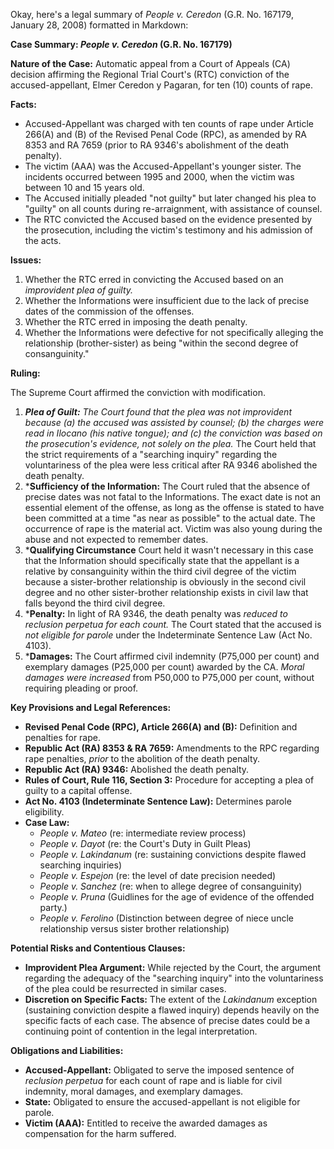 Okay, here's a legal summary of *People v. Ceredon* (G.R. No. 167179, January 28, 2008) formatted in Markdown:

**Case Summary: *People v. Ceredon* (G.R. No. 167179)**

**Nature of the Case:** Automatic appeal from a Court of Appeals (CA) decision affirming the Regional Trial Court's (RTC) conviction of the accused-appellant, Elmer Ceredon y Pagaran, for ten (10) counts of rape.

**Facts:**

*   Accused-Appellant was charged with ten counts of rape under Article 266(A) and (B) of the Revised Penal Code (RPC), as amended by RA 8353 and RA 7659 (prior to RA 9346's abolishment of the death penalty).
*   The victim (AAA) was the Accused-Appellant's younger sister. The incidents occurred between 1995 and 2000, when the victim was between 10 and 15 years old.
*   The Accused initially pleaded "not guilty" but later changed his plea to "guilty" on all counts during re-arraignment, with assistance of counsel.
*   The RTC convicted the Accused based on the evidence presented by the prosecution, including the victim's testimony and his admission of the acts.

**Issues:**

1.  Whether the RTC erred in convicting the Accused based on an *improvident plea of guilty.*
2.  Whether the Informations were insufficient due to the lack of precise dates of the commission of the offenses.
3.  Whether the RTC erred in imposing the death penalty.
4.  Whether the Informations were defective for not specifically alleging the relationship (brother-sister) as being "within the second degree of consanguinity."

**Ruling:**

The Supreme Court affirmed the conviction with modification.

1.  ***Plea of Guilt:** The Court found that the plea was not improvident because (a) the accused was assisted by counsel; (b) the charges were read in Ilocano (his native tongue); and (c) the conviction was based on the prosecution's evidence, not solely on the plea.* The Court held that the strict requirements of a "searching inquiry" regarding the voluntariness of the plea were less critical after RA 9346 abolished the death penalty.
2.  ***Sufficiency of the Information:** The Court ruled that the absence of precise dates was not fatal to the Informations. The exact date is not an essential element of the offense, as long as the offense is stated to have been committed at a time "as near as possible" to the actual date. The occurrence of rape is the material act. Victim was also young during the abuse and not expected to remember dates.
3. ***Qualifying Circumstance** Court held it wasn't necessary in this case that the Information should specifically state that the appellant is a relative by consanguinity within the third civil degree of the victim because a sister-brother relationship is obviously in the second civil degree and no other sister-brother relationship exists in civil law that falls beyond the third civil degree.
4.  ***Penalty:** In light of RA 9346, the death penalty was *reduced to *reclusion perpetua* for each count.* The Court stated that the accused is *not eligible for parole* under the Indeterminate Sentence Law (Act No. 4103).
5.  ***Damages:** The Court affirmed civil indemnity (P75,000 per count) and exemplary damages (P25,000 per count) awarded by the CA. *Moral damages were increased* from P50,000 to P75,000 per count, without requiring pleading or proof.

**Key Provisions and Legal References:**

*   **Revised Penal Code (RPC), Article 266(A) and (B):** Definition and penalties for rape.
*   **Republic Act (RA) 8353 & RA 7659:** Amendments to the RPC regarding rape penalties, *prior* to the abolition of the death penalty.
*   **Republic Act (RA) 9346:** Abolished the death penalty.
*   **Rules of Court, Rule 116, Section 3:** Procedure for accepting a plea of guilty to a capital offense.
*   **Act No. 4103 (Indeterminate Sentence Law):** Determines parole eligibility.
*   **Case Law:**
    *   *People v. Mateo* (re: intermediate review process)
    *   *People v. Dayot* (re: the Court's Duty in Guilt Pleas)
    *   *People v. Lakindanum* (re: sustaining convictions despite flawed searching inquiries)
    *   *People v. Espejon* (re: the level of date precision needed)
    *   *People v. Sanchez* (re: when to allege degree of consanguinity)
	*	*People v. Pruna* (Guidlines for the age of evidence of the offended party.)
    *   *People v. Ferolino* (Distinction between degree of niece uncle relationship versus sister brother relationship)

**Potential Risks and Contentious Clauses:**

*   **Improvident Plea Argument:** While rejected by the Court, the argument regarding the adequacy of the "searching inquiry" into the voluntariness of the plea could be resurrected in similar cases.
*   **Discretion on Specific Facts:** The extent of the *Lakindanum* exception (sustaining conviction despite a flawed inquiry) depends heavily on the specific facts of each case. The absence of precise dates could be a continuing point of contention in the legal interpretation.

**Obligations and Liabilities:**

*   **Accused-Appellant:** Obligated to serve the imposed sentence of *reclusion perpetua* for each count of rape and is liable for civil indemnity, moral damages, and exemplary damages.
*   **State:** Obligated to ensure the accused-appellant is not eligible for parole.
*   **Victim (AAA):** Entitled to receive the awarded damages as compensation for the harm suffered.
